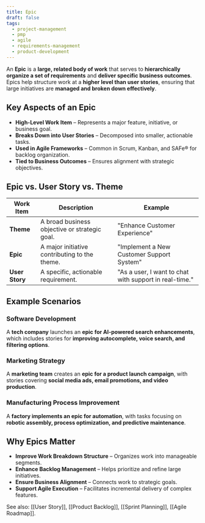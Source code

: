 ```yaml
---
title: Epic
draft: false
tags:
  - project-management
  - pmp
  - agile
  - requirements-management
  - product-development
---
```


An **Epic** is a **large, related body of work** that serves to **hierarchically organize a set of requirements** and **deliver specific business outcomes**. Epics help structure work at a **higher level than user stories**, ensuring that large initiatives are **managed and broken down effectively**.

## **Key Aspects of an Epic**
- **High-Level Work Item** – Represents a major feature, initiative, or business goal.
- **Breaks Down into User Stories** – Decomposed into smaller, actionable tasks.
- **Used in Agile Frameworks** – Common in Scrum, Kanban, and SAFe® for backlog organization.
- **Tied to Business Outcomes** – Ensures alignment with strategic objectives.

## **Epic vs. User Story vs. Theme**
| **Work Item** | **Description** | **Example** |
|--------------|------------------------------------------------|--------------------------------|
| **Theme** | A broad business objective or strategic goal. | "Enhance Customer Experience" |
| **Epic** | A major initiative contributing to the theme. | "Implement a New Customer Support System" |
| **User Story** | A specific, actionable requirement. | "As a user, I want to chat with support in real-time." |

## **Example Scenarios**

### **Software Development**
A **tech company** launches an **epic for AI-powered search enhancements**, which includes stories for **improving autocomplete, voice search, and filtering options**.

### **Marketing Strategy**
A **marketing team** creates an **epic for a product launch campaign**, with stories covering **social media ads, email promotions, and video production**.

### **Manufacturing Process Improvement**
A **factory implements an epic for automation**, with tasks focusing on **robotic assembly, process optimization, and predictive maintenance**.

## **Why Epics Matter**
- **Improve Work Breakdown Structure** – Organizes work into manageable segments.
- **Enhance Backlog Management** – Helps prioritize and refine large initiatives.
- **Ensure Business Alignment** – Connects work to strategic goals.
- **Support Agile Execution** – Facilitates incremental delivery of complex features.

See also: [[User Story]], [[Product Backlog]], [[Sprint Planning]], [[Agile Roadmap]].
